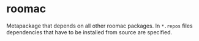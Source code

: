 # roomac

Metapackage that depends on all other roomac packages. In `*.repos` files dependencies that have to be installed from source are specified.